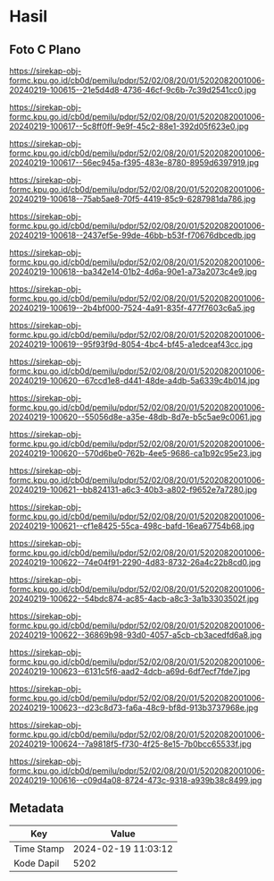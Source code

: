 # Hasil

## Foto C Plano

https://sirekap-obj-formc.kpu.go.id/cb0d/pemilu/pdpr/52/02/08/20/01/5202082001006-20240219-100615--21e5d4d8-4736-46cf-9c6b-7c39d2541cc0.jpg

https://sirekap-obj-formc.kpu.go.id/cb0d/pemilu/pdpr/52/02/08/20/01/5202082001006-20240219-100617--5c8ff0ff-9e9f-45c2-88e1-392d05f623e0.jpg

https://sirekap-obj-formc.kpu.go.id/cb0d/pemilu/pdpr/52/02/08/20/01/5202082001006-20240219-100617--56ec945a-f395-483e-8780-8959d6397919.jpg

https://sirekap-obj-formc.kpu.go.id/cb0d/pemilu/pdpr/52/02/08/20/01/5202082001006-20240219-100618--75ab5ae8-70f5-4419-85c9-6287981da786.jpg

https://sirekap-obj-formc.kpu.go.id/cb0d/pemilu/pdpr/52/02/08/20/01/5202082001006-20240219-100618--2437ef5e-99de-46bb-b53f-f70676dbcedb.jpg

https://sirekap-obj-formc.kpu.go.id/cb0d/pemilu/pdpr/52/02/08/20/01/5202082001006-20240219-100618--ba342e14-01b2-4d6a-90e1-a73a2073c4e9.jpg

https://sirekap-obj-formc.kpu.go.id/cb0d/pemilu/pdpr/52/02/08/20/01/5202082001006-20240219-100619--2b4bf000-7524-4a91-835f-477f7603c6a5.jpg

https://sirekap-obj-formc.kpu.go.id/cb0d/pemilu/pdpr/52/02/08/20/01/5202082001006-20240219-100619--95f93f9d-8054-4bc4-bf45-a1edceaf43cc.jpg

https://sirekap-obj-formc.kpu.go.id/cb0d/pemilu/pdpr/52/02/08/20/01/5202082001006-20240219-100620--67ccd1e8-d441-48de-a4db-5a6339c4b014.jpg

https://sirekap-obj-formc.kpu.go.id/cb0d/pemilu/pdpr/52/02/08/20/01/5202082001006-20240219-100620--55056d8e-a35e-48db-8d7e-b5c5ae9c0061.jpg

https://sirekap-obj-formc.kpu.go.id/cb0d/pemilu/pdpr/52/02/08/20/01/5202082001006-20240219-100620--570d6be0-762b-4ee5-9686-ca1b92c95e23.jpg

https://sirekap-obj-formc.kpu.go.id/cb0d/pemilu/pdpr/52/02/08/20/01/5202082001006-20240219-100621--bb824131-a6c3-40b3-a802-f9652e7a7280.jpg

https://sirekap-obj-formc.kpu.go.id/cb0d/pemilu/pdpr/52/02/08/20/01/5202082001006-20240219-100621--cf1e8425-55ca-498c-bafd-16ea67754b68.jpg

https://sirekap-obj-formc.kpu.go.id/cb0d/pemilu/pdpr/52/02/08/20/01/5202082001006-20240219-100622--74e04f91-2290-4d83-8732-26a4c22b8cd0.jpg

https://sirekap-obj-formc.kpu.go.id/cb0d/pemilu/pdpr/52/02/08/20/01/5202082001006-20240219-100622--54bdc874-ac85-4acb-a8c3-3a1b3303502f.jpg

https://sirekap-obj-formc.kpu.go.id/cb0d/pemilu/pdpr/52/02/08/20/01/5202082001006-20240219-100622--36869b98-93d0-4057-a5cb-cb3acedfd6a8.jpg

https://sirekap-obj-formc.kpu.go.id/cb0d/pemilu/pdpr/52/02/08/20/01/5202082001006-20240219-100623--6131c5f6-aad2-4dcb-a69d-6df7ecf7fde7.jpg

https://sirekap-obj-formc.kpu.go.id/cb0d/pemilu/pdpr/52/02/08/20/01/5202082001006-20240219-100623--d23c8d73-fa6a-48c9-bf8d-913b3737968e.jpg

https://sirekap-obj-formc.kpu.go.id/cb0d/pemilu/pdpr/52/02/08/20/01/5202082001006-20240219-100624--7a9818f5-f730-4f25-8e15-7b0bcc65533f.jpg

https://sirekap-obj-formc.kpu.go.id/cb0d/pemilu/pdpr/52/02/08/20/01/5202082001006-20240219-100616--c09d4a08-8724-473c-9318-a939b38c8499.jpg


## Metadata

| Key        | Value               |
| ---------- | ------------------- |
| Time Stamp | 2024-02-19 11:03:12 |
| Kode Dapil | 5202                |



